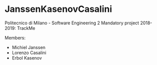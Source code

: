 # JanssenKasenovCasalini
Politecnico di Milano - Software Engineering 2 Mandatory project 2018-2019: TrackMe 

Members:

- Michiel Janssen
- Lorenzo Casalini
- Erbol Kasenov
